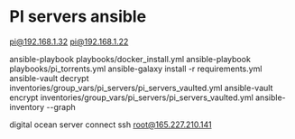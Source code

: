 # PI servers ansible

pi@192.168.1.32
pi@192.168.1.22

ansible-playbook playbooks/docker_install.yml 
ansible-playbook playbooks/pi_torrents.yml
ansible-galaxy install -r requirements.yml
ansible-vault decrypt inventories/group_vars/pi_servers/pi_servers_vaulted.yml
ansible-vault encrypt inventories/group_vars/pi_servers/pi_servers_vaulted.yml
ansible-inventory --graph

digital ocean server connect ssh root@165.227.210.141
